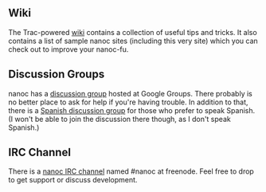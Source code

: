 Wiki
-----

The Trac-powered [wiki](http://projects.stoneship.org/trac/nanoc) contains a collection of useful tips and tricks. It also contains a list of sample nanoc sites (including this very site) which you can check out to improve your nanoc-fu.

Discussion Groups
-----

nanoc has a [discussion group](http://groups.google.com/group/nanoc) hosted at Google Groups. There probably is no better place to ask for help if you're having trouble. In addition to that, there is a [Spanish discussion group](http://groups.google.com/group/nanoc-es) for those who prefer to speak Spanish. (I won't be able to join the discussion there though, as I don't speak Spanish.)

IRC Channel
-----

There is a [nanoc IRC channel](irc://chat.freenode.net/#nanoc) named #nanoc at freenode. Feel free to drop to get support or discuss development.
